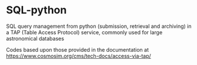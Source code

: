 # SQL-python
SQL query management from python (submission, retrieval and archiving) in a TAP (Table Access Protocol) service, commonly used for large astronomical databases

Codes based upon those provided in the documentation at https://www.cosmosim.org/cms/tech-docs/access-via-tap/

